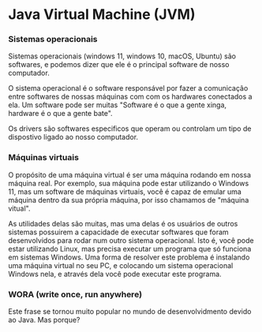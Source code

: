# Java Virtual Machine (JVM)

### Sistemas operacionais
Sistemas operacionais (windows 11, windows 10, macOS, Ubuntu) são softwares, e podemos 
dizer que ele é o principal software de nosso computador.

O sistema operacional é o software responsável por fazer a comunicação entre softwares de nossas máquinas com 
com os hardwares conectados a ela. 
Um software pode ser muitas 
"Software é o que a gente xinga, hardware é o que a gente bate".

Os drivers são softwares especificos que operam ou controlam um tipo de dispostivo ligado ao nosso computador.


### Máquinas virtuais 
O propósito de uma máquina virtual é ser uma máquina rodando em nossa máquina real.
Por exemplo, sua máquina pode estar utilizando o Windows 11, mas um software de máquinas virtuais,
você é capaz de emular uma máquina dentro da sua própria máquina, por isso chamamos de "máquina vitual".

As utilidades delas são muitas, mas uma delas é os usuários de outros sistemas possuirem a capacidade
de executar softwares que foram desenvolvidos para rodar num outro sistema operacional.
Isto é, você pode estar utilizando Linux, mas precisa executar um programa que só funciona em sistemas 
Windows. Uma forma de resolver este problema é instalando uma máquina virtual no seu PC, e colocando
um sistema operacional Windows nela, e através dela você pode executar este programa. 

### WORA (write once, run anywhere)
Este frase se tornou muito popular no mundo de desenvolvidmento devido ao Java. Mas porque?


